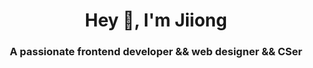 <h1 align="center">Hey 👋, I'm Jiiong</h1>
<h3 align="center">A passionate frontend developer && web designer && CSer</h3>

<p align="left">
</p>
